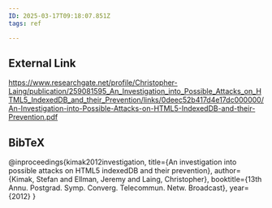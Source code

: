 ```yaml
---
ID: 2025-03-17T09:18:07.851Z
tags: ref

---
```

## External Link

https://www.researchgate.net/profile/Christopher-Laing/publication/259081595_An_Investigation_into_Possible_Attacks_on_HTML5_IndexedDB_and_their_Prevention/links/0deec52b417d4e17dc000000/An-Investigation-into-Possible-Attacks-on-HTML5-IndexedDB-and-their-Prevention.pdf

## BibTeX

@inproceedings{kimak2012investigation,   title={An investigation into possible attacks on HTML5 indexedDB and their prevention},   author={Kimak, Stefan and Ellman, Jeremy and Laing, Christopher},   booktitle={13th Annu. Postgrad. Symp. Converg. Telecommun. Netw. Broadcast},   year={2012} }
